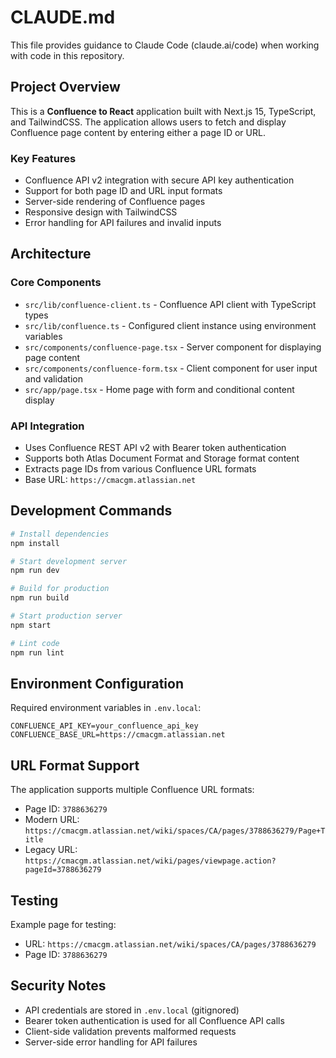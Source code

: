 # CLAUDE.md

This file provides guidance to Claude Code (claude.ai/code) when working with code in this repository.

## Project Overview

This is a **Confluence to React** application built with Next.js 15, TypeScript, and TailwindCSS. The application allows users to fetch and display Confluence page content by entering either a page ID or URL.

### Key Features
- Confluence API v2 integration with secure API key authentication
- Support for both page ID and URL input formats
- Server-side rendering of Confluence pages
- Responsive design with TailwindCSS
- Error handling for API failures and invalid inputs

## Architecture

### Core Components
- `src/lib/confluence-client.ts` - Confluence API client with TypeScript types
- `src/lib/confluence.ts` - Configured client instance using environment variables
- `src/components/confluence-page.tsx` - Server component for displaying page content
- `src/components/confluence-form.tsx` - Client component for user input and validation
- `src/app/page.tsx` - Home page with form and conditional content display

### API Integration
- Uses Confluence REST API v2 with Bearer token authentication
- Supports both Atlas Document Format and Storage format content
- Extracts page IDs from various Confluence URL formats
- Base URL: `https://cmacgm.atlassian.net`

## Development Commands

```bash
# Install dependencies
npm install

# Start development server
npm run dev

# Build for production
npm run build

# Start production server
npm start

# Lint code
npm run lint
```

## Environment Configuration

Required environment variables in `.env.local`:
```
CONFLUENCE_API_KEY=your_confluence_api_key
CONFLUENCE_BASE_URL=https://cmacgm.atlassian.net
```

## URL Format Support

The application supports multiple Confluence URL formats:
- Page ID: `3788636279`
- Modern URL: `https://cmacgm.atlassian.net/wiki/spaces/CA/pages/3788636279/Page+Title`
- Legacy URL: `https://cmacgm.atlassian.net/wiki/pages/viewpage.action?pageId=3788636279`

## Testing

Example page for testing: 
- URL: `https://cmacgm.atlassian.net/wiki/spaces/CA/pages/3788636279`
- Page ID: `3788636279`

## Security Notes

- API credentials are stored in `.env.local` (gitignored)
- Bearer token authentication is used for all Confluence API calls
- Client-side validation prevents malformed requests
- Server-side error handling for API failures
